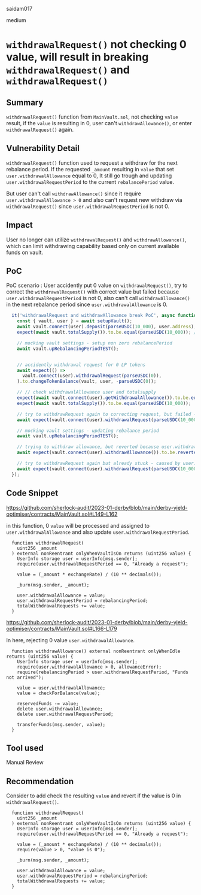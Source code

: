 saidam017

medium

# `withdrawalRequest()` not checking 0 value, will result in breaking `withdrawalRequest()` and `withdrawalRequest()`

## Summary

`withdrawalRequest()` function from `MainVault.sol`, not checking `value` result, if the `value` is resulting in 0, user can't `withdrawAllowance()`, or enter `withdrawalRequest()` again.

## Vulnerability Detail

`withdrawalRequest()` function used to request a withdraw for the next rebalance period. If the requested `_amount` resulting in `value` that set `user.withdrawalAllowance` equal to 0, It still go trough and updating `user.withdrawalRequestPeriod` to the current `rebalancePeriod` value. 

But user can't call `withdrawAllowance()` since it require `user.withdrawalAllowance > 0` and also can't request new withdraw via `withdrawalRequest()` since `user.withdrawalRequestPeriod` is not 0. 

## Impact

User no longer can utilize `withdrawalRequest()` and `withdrawAllowance()`, which can limit withdrawing capability based only on current available funds on vault.

## PoC

PoC scenario : User accidently put 0 value on `withdrawalRequest()`, try to correct the `withdrawalRequest()` with correct value but failed because `user.withdrawalRequestPeriod` is not 0, also can't call `withdrawAllowance()` in the next rebalance period since `user.withdrawalAllowance` is 0.

```javascript
  it('withdrawalRequest and withdrawAllowance break PoC', async function () {
    const { vault, user } = await setupVault();
    await vault.connect(user).deposit(parseUSDC(10_000), user.address); // 10k
    expect(await vault.totalSupply()).to.be.equal(parseUSDC(10_000)); // 10k

    // mocking vault settings - setup non zero rebalancePeriod
    await vault.upRebalancingPeriodTEST();


    // accidently withdrawal request for 0 LP tokens 
    await expect(() =>
      vault.connect(user).withdrawalRequest(parseUSDC(0)),
    ).to.changeTokenBalance(vault, user, -parseUSDC(0));

    // // check withdrawalAllowance user and totalsupply
    expect(await vault.connect(user).getWithdrawalAllowance()).to.be.equal(parseUSDC(0));
    expect(await vault.totalSupply()).to.be.equal(parseUSDC(10_000));

    // try to withdrawRequest again to correcting request, but failed - caused by user.withdrawalRequestPeriod not 0
    await expect(vault.connect(user).withdrawalRequest(parseUSDC(10_000))).to.be.revertedWith("Already a request");

    // mocking vault settings - updating rebalance period
    await vault.upRebalancingPeriodTEST();

    // trying to withdraw allowance, but reverted because user.withdrawalAllowance is 0
    await expect(vault.connect(user).withdrawAllowance()).to.be.revertedWith('');

    // try to withdrawRequest again but already stuck - caused by user.withdrawalRequestPeriod not 0
    await expect(vault.connect(user).withdrawalRequest(parseUSDC(10_000))).to.be.revertedWith("Already a request");
  });
```

## Code Snippet

https://github.com/sherlock-audit/2023-01-derby/blob/main/derby-yield-optimiser/contracts/MainVault.sol#L149-L162

in this function, 0 `value` will be processed and assigned to `user.withdrawalAllowance` and also update `user.withdrawalRequestPeriod`.
```solidity
  function withdrawalRequest(
    uint256 _amount
  ) external nonReentrant onlyWhenVaultIsOn returns (uint256 value) {
    UserInfo storage user = userInfo[msg.sender];
    require(user.withdrawalRequestPeriod == 0, "Already a request");

    value = (_amount * exchangeRate) / (10 ** decimals());

    _burn(msg.sender, _amount);

    user.withdrawalAllowance = value;
    user.withdrawalRequestPeriod = rebalancingPeriod;
    totalWithdrawalRequests += value;
  }
```

https://github.com/sherlock-audit/2023-01-derby/blob/main/derby-yield-optimiser/contracts/MainVault.sol#L166-L179

In here, rejecting 0 value `user.withdrawalAllowance`.

```solidity
  function withdrawAllowance() external nonReentrant onlyWhenIdle returns (uint256 value) {
    UserInfo storage user = userInfo[msg.sender];
    require(user.withdrawalAllowance > 0, allowanceError);
    require(rebalancingPeriod > user.withdrawalRequestPeriod, "Funds not arrived");

    value = user.withdrawalAllowance;
    value = checkForBalance(value);

    reservedFunds -= value;
    delete user.withdrawalAllowance;
    delete user.withdrawalRequestPeriod;

    transferFunds(msg.sender, value);
  }
```

## Tool used

Manual Review

## Recommendation

Consider to add check the resulting `value` and revert if the value is 0 in `withdrawalRequest()`.

```solidity
  function withdrawalRequest(
    uint256 _amount
  ) external nonReentrant onlyWhenVaultIsOn returns (uint256 value) {
    UserInfo storage user = userInfo[msg.sender];
    require(user.withdrawalRequestPeriod == 0, "Already a request");

    value = (_amount * exchangeRate) / (10 ** decimals());
    require(value > 0, "value is 0");

    _burn(msg.sender, _amount);

    user.withdrawalAllowance = value;
    user.withdrawalRequestPeriod = rebalancingPeriod;
    totalWithdrawalRequests += value;
  }
```
